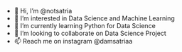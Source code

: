 - 👋 Hi, I’m @notsatria
- 👀 I’m interested in Data Science and Machine Learning
- 🌱 I’m currently learning Python for Data Science
- 💞️ I’m looking to collaborate on Data Science Project
- 📫 Reach me on instagram @damsatriaa

<!---
notsatria/notsatria is a ✨ special ✨ repository because its `README.md` (this file) appears on your GitHub profile.
You can click the Preview link to take a look at your changes.
--->
